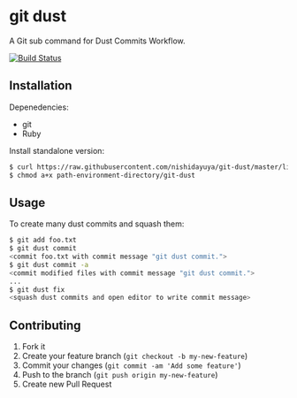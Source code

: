 # git dust

A Git sub command for Dust Commits Workflow.

 [![Build Status](https://travis-ci.org/nishidayuya/git-dust.svg?branch=master)](https://travis-ci.org/nishidayuya/git-dust)

## Installation

Depenedencies:
* git
* Ruby

Install standalone version:
```sh
$ curl https://raw.githubusercontent.com/nishidayuya/git-dust/master/lib/git/dust.rb > path-environment-directory/git-dust
$ chmod a+x path-environment-directory/git-dust
```

## Usage

To create many dust commits and squash them:
```sh
$ git add foo.txt
$ git dust commit
<commit foo.txt with commit message "git dust commit.">
$ git dust commit -a
<commit modified files with commit message "git dust commit.">
...
$ git dust fix
<squash dust commits and open editor to write commit message>
```

## Contributing

1. Fork it
2. Create your feature branch (`git checkout -b my-new-feature`)
3. Commit your changes (`git commit -am 'Add some feature'`)
4. Push to the branch (`git push origin my-new-feature`)
5. Create new Pull Request
